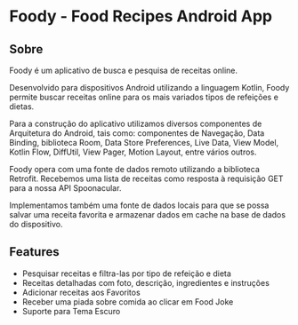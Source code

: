 # Foody - Food Recipes Android App

## Sobre

Foody é um aplicativo de busca e pesquisa de receitas online.

Desenvolvido para dispositivos Android utilizando a linguagem Kotlin, Foody permite buscar
receitas online para os mais variados tipos de refeições e dietas.

Para a construção do aplicativo utilizamos diversos componentes de Arquitetura do Android, 
tais como: componentes de Navegação, Data Binding, biblioteca Room, Data Store Preferences,
Live Data, View Model, Kotlin Flow, DiffUtil, View Pager, Motion Layout, entre vários outros.

Foody opera com uma fonte de dados remoto utilizando a biblioteca Retrofit.
Recebemos uma lista de receitas como resposta à requisição GET
para a nossa API Spoonacular.

Implementamos também uma fonte de dados locais para que se possa salvar uma receita favorita
e armazenar dados em cache na base de dados do dispositivo.

## Features

- Pesquisar receitas e filtra-las por tipo de refeição e dieta
- Receitas detalhadas com foto, descrição, ingredientes e instruções
- Adicionar receitas aos Favoritos
- Receber uma piada sobre comida ao clicar em Food Joke
- Suporte para Tema Escuro